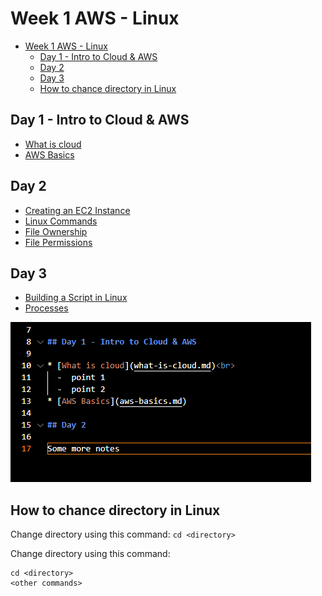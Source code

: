 # Week 1 AWS - Linux

- [Week 1 AWS - Linux](#week-1-aws---linux)
  - [Day 1 - Intro to Cloud \& AWS](#day-1---intro-to-cloud--aws)
  - [Day 2](#day-2)
  - [Day 3](#day-3)
  - [How to chance directory in Linux](#how-to-chance-directory-in-linux)


## Day 1 - Intro to Cloud & AWS

* [What is cloud](what-is-cloud)
* [AWS Basics](aws-basics)


## Day 2

* [Creating an EC2 Instance](ec2-instance)
* [Linux Commands](linux-commands)
* [File Ownership](file-ownership)
* [File Permissions](file-permissions)

## Day 3

* [Building a Script in Linux](building-a-script)
* [Processes](processes)

![screenshot-vscode-readme-example.png](readme-images/screenshot-vscode-readme-example.png)


## How to chance directory in Linux

Change directory using this command: `cd <directory>`

Change directory using this command:

```
cd <directory>
<other commands>
```

